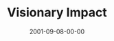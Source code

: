 ---
layout: message
category: message
series: "Maximum Impact"
title: "Visionary Impact"
date: 2001-09-08-00-00
message_id: 316
---